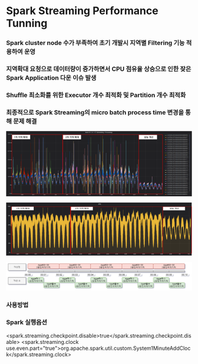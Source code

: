# Spark Streaming Performance Tunning

### Spark cluster node 수가 부족하여 초기 개발시 지역별 Filtering 기능 적용하여 운영
### 지역확대 요청으로 데이터량이 증가하면서 CPU 점유율 상승으로 인한 잦은 Spark Application 다운 이슈 발생
### Shuffle 최소화를 위한 Executor 개수 최적화 및 Partition 개수 최적화
### 최종적으로 Spark Streaming의 micro batch process time 변경을 통해 문제 해결


![alt](https://github.com/kikky22/spark_streaming_tunning/blob/master/assets/spark_duration_time.png?raw=true)

![alt](https://github.com/kikky22/spark_streaming_tunning/blob/master/assets/spark_cpu_uage.png?raw=true)

![alt](https://github.com/kikky22/spark_streaming_tunning/blob/master/assets/spark_process_time_tunning.png?raw=true)


### 사용방법

### Spark 실행옵션
<spark.streaming.checkpoint.disable>true</spark.streaming.checkpoint.disable>
<spark.streaming.clock use.even.part="true">org.apache.spark.util.custom.System1MinuteAddClock</spark.streaming.clock>
